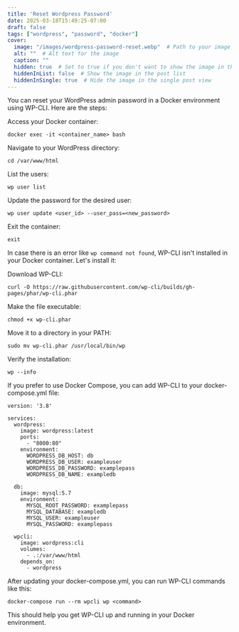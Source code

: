 ```yaml
---
title: 'Reset Wordpress Password'
date: 2025-03-18T15:49:25-07:00
draft: false
tags: ["wordpress", "password", "docker"]
cover:
  image: "/images/wordpress-password-reset.webp"  # Path to your image
  alt: ""  # Alt text for the image
  caption: ""
  hidden: true  # Set to true if you don't want to show the image in the
  hiddenInList: false  # Show the image in the post list
  hiddenInSingle: true  # Hide the image in the single post view
---
```

You can reset your WordPress admin password in a Docker environment using WP-CLI. Here are the steps:

Access your Docker container:
```
docker exec -it <container_name> bash
```

Navigate to your WordPress directory:
```
cd /var/www/html
```

List the users:
```
wp user list
```

Update the password for the desired user:
```
wp user update <user_id> --user_pass=<new_password>
```

Exit the container:
```
exit
```

In case there is an error like ```wp command not found```, WP-CLI isn't installed in your Docker container. Let's install it:

Download WP-CLI:
```
curl -O https://raw.githubusercontent.com/wp-cli/builds/gh-pages/phar/wp-cli.phar

```

Make the file executable:
```
chmod +x wp-cli.phar
```

Move it to a directory in your PATH:
```
sudo mv wp-cli.phar /usr/local/bin/wp
```

Verify the installation:
```
wp --info
```

If you prefer to use Docker Compose, you can add WP-CLI to your docker-compose.yml file:
```
version: '3.8'

services:
  wordpress:
    image: wordpress:latest
    ports:
      - "8000:80"
    environment:
      WORDPRESS_DB_HOST: db
      WORDPRESS_DB_USER: exampleuser
      WORDPRESS_DB_PASSWORD: examplepass
      WORDPRESS_DB_NAME: exampledb

  db:
    image: mysql:5.7
    environment:
      MYSQL_ROOT_PASSWORD: examplepass
      MYSQL_DATABASE: exampledb
      MYSQL_USER: exampleuser
      MYSQL_PASSWORD: examplepass

  wpcli:
    image: wordpress:cli
    volumes:
      - .:/var/www/html
    depends_on:
      - wordpress
```

After updating your docker-compose.yml, you can run WP-CLI commands like this:
```
docker-compose run --rm wpcli wp <command>
```

This should help you get WP-CLI up and running in your Docker environment.
